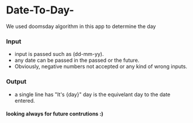 # Date-To-Day-
We used doomsday algorithm in this app to determine the day

### Input
- input is passed such as (dd-mm-yy).
- any date can be passed in the passed or the future.
- Obviously, negative numbers not accepted or any kind of wrong inputs.

### Output
- a single line has "It's {day}" day is the equivelant day to the date entered.

#### looking always for future contrutions :)


